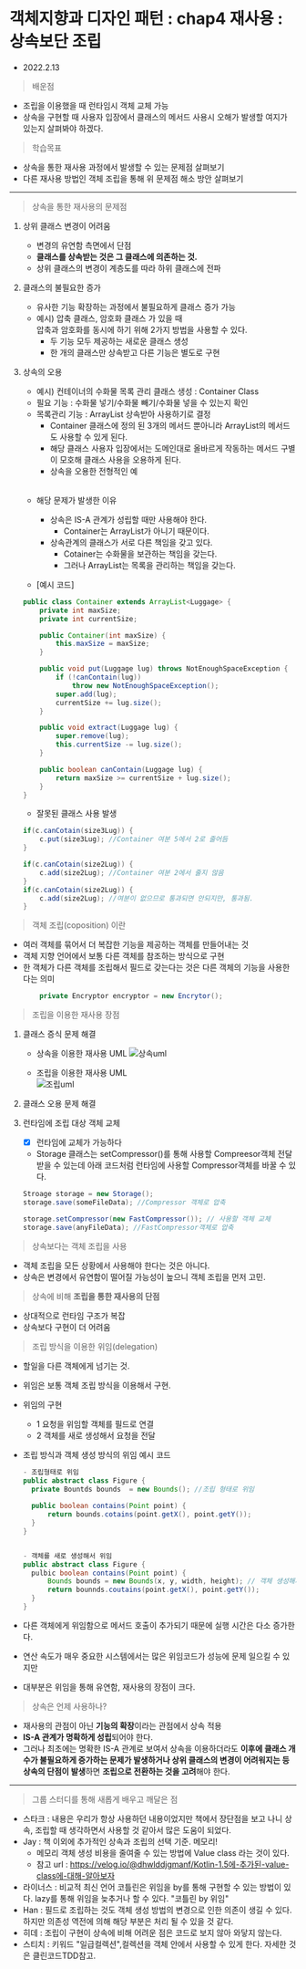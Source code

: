 # 객체지향과 디자인 패턴 : chap4 재사용 : 상속보단 조립

- 2022.2.13

> 배운점
- 조립을 이용했을 때 런타임시 객체 교체 가능
- 상속을 구현할 때 사용자 입장에서 클래스의 메서드 사용시 오해가 발생할 여지가 있는지 살펴봐야 하겠다.

> 학습목표
- 상속을 통한 재사용 과정에서 발생할 수 있는 문제점 살펴보기 
- 다른 재사용 방법인 객체 조립을 통해 위 문제점 해소 방안 살펴보기
___

> 상속을 통한 재사용의 문제점

1. 상위 클래스 변경이 어려움
    - 변경의 유연함 측면에서 단점
    - **클래스를 상속받는 것은 그 클래스에 의존하는 것.**
    - 상위 클래스의 변경이 계층도를 따라 하위 클래스에 전파
2. 클래스의 불필요한 증가
    - 유사한 기능 확장하는 과정에서 불필요하게 클래스 증가 가능
    - 예시) 압축 클래스, 암호화 클래스 가 있을 때  
    압축과 암호화를 동시에 하기 위해 2가지 방법을 사용할 수 있다.
      - 두 기능 모두 제공하는 새로운 클래스 생성
      - 한 개의 클래스만 상속받고 다른 기능은 별도로 구현
3. 상속의 오용
    - 예시) 컨테이너의 수화물 목록 관리 클래스 생성 : Container Class
    - 필요 기능 : 수화물 넣기/수화물 빼기/수화물 넣을 수 있는지 확인
    - 목록관리 기능 : ArrayList 상속받아 사용하기로 결정
        - Container 클래스에 정의 된 3개의 메서드 뿐아니라 ArrayList의 메서드도 사용할 수 있게 된다.
        - 해당 클래스 사용자 입장에서는 도메인대로 올바르게 작동하는 메서드 구별이 모호해 클래스 사용을 오용하게 된다.
      - 상속을 오용한 전형적인 예   
      
    <br>

    - 해당 문제가 발생한 이유
        - 상속은 IS-A 관계가 성립할 때만 사용해야 한다.   
          - Container는 ArrayList가 아니기 때문이다.          
        - 상속관계의 클래스가 서로 다른 책임을 갖고 있다. 
          - Cotainer는 수화물을 보관하는 책임을 갖는다.
          - 그러나 ArrayList는 목록을 관리하는 책임을 갖는다.

    - [예시 코드]
    ```java
    public class Container extends ArrayList<Luggage> {
        private int maxSize;
        private int currentSize;

        public Container(int maxSize) {
            this.maxSize = maxSize;
        }

        public void put(Luggage lug) throws NotEnoughSpaceException {
            if (!canContain(lug))
                throw new NotEnoughSpaceException();
            super.add(lug);
            currentSize += lug.size();
        }

        public void extract(Luggage lug) {
            super.remove(lug);
            this.currentSize -= lug.size();
        }

        public boolean canContain(Luggage lug) {
            return maxSize >= currentSize + lug.size();
        }
    }
    ```

    - 잘못된 클래스 사용 발생
    ```java
    if(c.canCotain(size3Lug)) {
        c.put(size3Lug); //Container 여분 5에서 2로 줄어듬
    }

    if(c.canCotain(size2Lug)) {
        c.add(size2Lug); //Container 여분 2에서 줄지 않음
    }
    if(c.canCotain(size2Lug)) {
        c.add(size2Lug); //여분이 없으므로 통과되면 안되지만, 통과됨. 
    }
    ```

> 객체 조립(coposition) 이란
- 여러 객체를 묶어서 더 복잡한 기능을 제공하는 객체를 만들어내는 것
- 객체 지향 언어에서 보통 다른 객체를 참조하는 방식으로 구현
- 한 객체가 다른 객체를 조립해서 필드로 갖는다는 것은 다른 객체의 기능을 사용한다는 의미
    ```java
        private Encryptor encryptor = new Encrytor();
    ```

> 조립을 이용한 재사용 장점 
1. 클래스 증식 문제 해결
   - 상속을 이용한 재사용 UML
      ![상속uml](https://user-images.githubusercontent.com/55780251/153736805-2d6ef033-540b-46b1-a4f0-92208d1d8211.jpg)

   - 조립을 이용한 재사용 UML     
      ![조립uml](https://user-images.githubusercontent.com/55780251/153736809-d09a4b8d-151a-4992-a73c-cde322d7eaf0.jpg)

2. 클래스 오용 문제 해결 
3. 런타임에 조립 대상 객체 교체 
   - [X] 런타임에 교체가 가능하다
   - Storage 클래스는 setCompressor()를 통해 사용할 Compreesor객체 전달 받을 수 있는데 아래 코드처럼 런타임에 사용할 Compressor객체를 바꿀 수 있다.
    ```java
    Stroage storage = new Storage();
    storage.save(someFileData); //Compressor 객체로 압축

    storage.setCompressor(new FastCompressor()); // 사용할 객체 교체
    storage.save(anyFileData); //FastCompressor객체로 압축
    ```


> 상속보다는 객체 조립을 사용
- 객체 조립을 모든 상황에서 사용해야 한다는 것은 아니다.
- 상속은 변경에서 유연함이 떨어질 가능성이 높으니 객체 조립을 먼저 고민.

> 상속에 비해 **조립을 통한 재사용의 단점**
-  상대적으로 런타임 구조가 복잡
- 상속보다 구현이 더 어려움

> 조립 방식을 이용한 위임(delegation)
- 할일을 다른 객체에게 넘기는 것.
- 위임은 보통 객체 조립 방식을 이용해서 구현.
- 위임의 구현
  - 1 요청을 위임할 객체를 필드로 연결
  - 2 객체를 새로 생성해서 요청을 전달

- 조립 방식과 객체 생성 방식의 위임 예시 코드
  ```java
  - 조립형태로 위임  
  public abstract class Figure {
    private Bountds bounds  = new Bounds(); //조립 형태로 위임
    
    public boolean contains(Point point) {
        return bounds.cotains(point.getX(), point.getY());
    }
  }
  

  - 객체를 새로 생성해서 위임
  public abstract class Figure {
    pulbic boolean contains(Point point) {
        Bounds bounds = new Bounds(x, y, width, height); // 객체 생성해서 위임
        return bounnds.coutains(point.getX(), point.getY());
    }
  }
  ```

- 다른 객체에게 위임함으로 메서드 호출이 추가되기 때문에 실행 시간은 다소 증가한다. 
- 연산 속도가 매우 중요한 시스템에서는 많은 위임코드가 성능에 문제 일으킬 수 있지만
- 대부분은 위임을 통해 유연함, 재사용의 장점이 크다.

> 상속은 언제 사용하나?
- 재사용의 관점이 아닌 **기능의 확장**이라는 관점에서 상속 적용
- **IS-A 관계가 명확하게 성립**되어야 한다.
- 그러나 최초에는 명확한 IS-A 관계로 보여서 상속을 이용하더라도 **이후에 클래스 개수가 불필요하게 증가하는 문제가 발생하거나 상위 클래스의 변경이 어려워지는 등 상속의 단점이 발생**하면 **조립으로 전환하는 것을 고려**해야 한다.


___

> 그룹 스터디를 통해 새롭게 배우고 깨달은 점
- 스타크 : 내용은 우리가 항상 사용하던 내용이었지만 책에서 장단점을 보고 나니 상속, 조립할 때 생각하면서 사용할 것 같아서 많은 도움이 되었다.
- Jay : 책 이외에 추가적인 상속과 조립의 선택 기준. 메모리!
    - 메모리 객체 생성 비용을 줄여줄 수 있는 방법에 Value class 라는 것이 있다.  
    - 참고 url : https://velog.io/@dhwlddjgmanf/Kotlin-1.5에-추가된-value-class에-대해-알아보자
- 라이너스 :  비교적 최신 언어 코틀린은 위임을 by를 통해 구현할 수 있는 방법이 있다. lazy를 통해 위임을 늦추거나 할 수 있다. "코틀린 by 위임"
- Han : 필드로 조립하는 것도 객체 생성 방법의 변경으로 인한 의존이 생길 수 있다. 하지만 의존성 역전에 의해 해당 부분은 처리 될 수 있을 것 같다. 
- 히데 : 조립이 구현이 상속에 비해 어려운 점은 코드로 보지 않아 와닿지 않는다.
- 스티치 : 키워드 "일급컬렉션",컬렉션을 객체 안에서 사용할 수 있게 한다. 자세한 것은  클린코드TDD참고. 


